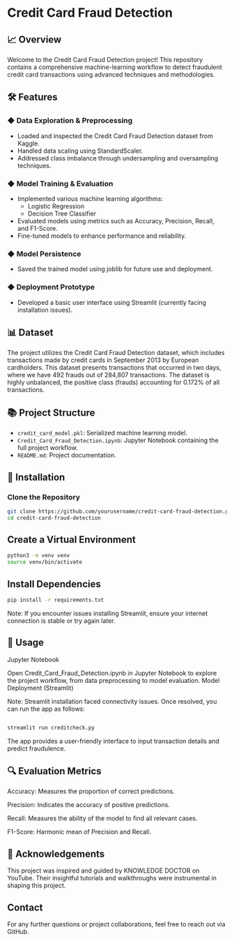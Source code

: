 # Credit Card Fraud Detection

## 📈 Overview
Welcome to the Credit Card Fraud Detection project! This repository contains a comprehensive machine-learning workflow to detect fraudulent credit card transactions using advanced techniques and methodologies.

## 🛠️ Features

### ◆ Data Exploration & Preprocessing
- Loaded and inspected the Credit Card Fraud Detection dataset from Kaggle.
- Handled data scaling using StandardScaler.
- Addressed class imbalance through undersampling and oversampling techniques.

### ◆ Model Training & Evaluation
- Implemented various machine learning algorithms:
  - Logistic Regression
  - Decision Tree Classifier
- Evaluated models using metrics such as Accuracy, Precision, Recall, and F1-Score.
- Fine-tuned models to enhance performance and reliability.

### ◆ Model Persistence
- Saved the trained model using joblib for future use and deployment.

### ◆ Deployment Prototype
- Developed a basic user interface using Streamlit (currently facing installation issues).

## 📊 Dataset
The project utilizes the Credit Card Fraud Detection dataset, which includes transactions made by credit cards in September 2013 by European cardholders. This dataset presents transactions that occurred in two days, where we have 492 frauds out of 284,807 transactions. The dataset is highly unbalanced, the positive class (frauds) accounting for 0.172% of all transactions.

## 📚 Project Structure
- `credit_card_model.pkl`: Serialized machine learning model.
- `Credit_Card_Fraud_Detection.ipynb`: Jupyter Notebook containing the full project workflow.
- `README.md`: Project documentation.

## 💾 Installation

### Clone the Repository
```bash
git clone https://github.com/yourusername/credit-card-fraud-detection.git
cd credit-card-fraud-detection
```


## Create a Virtual Environment

```bash
python3 -m venv venv
source venv/bin/activate
```
## Install Dependencies

```bash
pip install -r requirements.txt
```
Note: If you encounter issues installing Streamlit, ensure your internet connection is stable or try again later.

## 🚀 Usage

Jupyter Notebook

Open Credit_Card_Fraud_Detection.ipynb in Jupyter Notebook to explore the project workflow, from data preprocessing to model evaluation.
Model Deployment (Streamlit)

Note: Streamlit installation faced connectivity issues. Once resolved, you can run the app as follows:

```bash

streamlit run creditcheck.py
```

The app provides a user-friendly interface to input transaction details and predict fraudulence.

## 🔍 Evaluation Metrics

Accuracy: Measures the proportion of correct predictions.

Precision: Indicates the accuracy of positive predictions.

Recall: Measures the ability of the model to find all relevant cases.

F1-Score: Harmonic mean of Precision and Recall.

## 🤝 Acknowledgements

This project was inspired and guided by KNOWLEDGE DOCTOR on YouTube. Their insightful tutorials and walkthroughs were instrumental in shaping this project.

## Contact
For any further questions or project collaborations, feel free to reach out via GitHub.
